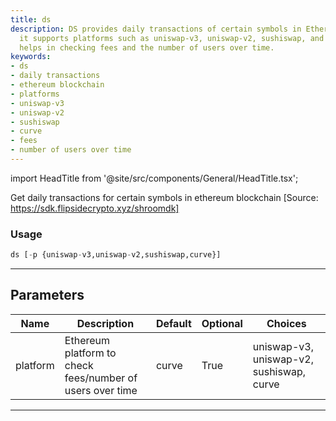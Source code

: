 ```yaml
---
title: ds
description: DS provides daily transactions of certain symbols in Ethereum blockchain,
  it supports platforms such as uniswap-v3, uniswap-v2, sushiswap, and curve. It primarily
  helps in checking fees and the number of users over time.
keywords:
- ds
- daily transactions
- ethereum blockchain
- platforms
- uniswap-v3
- uniswap-v2
- sushiswap
- curve
- fees
- number of users over time
---
```


import HeadTitle from '@site/src/components/General/HeadTitle.tsx';

<HeadTitle title="ds - Onchain - Crypto - Reference | OpenBB Terminal Docs" />

Get daily transactions for certain symbols in ethereum blockchain [Source: https://sdk.flipsidecrypto.xyz/shroomdk]

### Usage

```python
ds [-p {uniswap-v3,uniswap-v2,sushiswap,curve}]
```

---

## Parameters

| Name | Description | Default | Optional | Choices |
| ---- | ----------- | ------- | -------- | ------- |
| platform | Ethereum platform to check fees/number of users over time | curve | True | uniswap-v3, uniswap-v2, sushiswap, curve |

---
